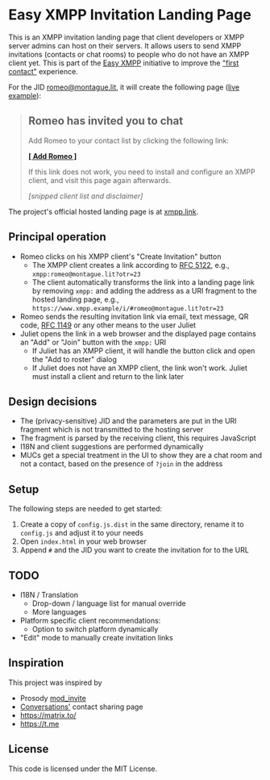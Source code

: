 # Easy XMPP Invitation Landing Page

This is an XMPP invitation landing page that client developers or XMPP server
admins can host on their servers. It allows users to send XMPP invitations
(contacts or chat rooms) to people who do not have an XMPP client yet. This is
part of the [Easy XMPP](https://wiki.xmpp.org/web/Easy_XMPP) initiative to
improve the ["first contact"](https://wiki.xmpp.org/web/Easy_Onboarding#First_Contact)
experience.

For the JID romeo@montague.lit, it will create the following page ([live example](https://xmpp.link/#romeo@montague.lit)):

> ## Romeo has invited you to chat
> 
> Add Romeo to your contact list by clicking the following link:
>
>   [**[ Add Romeo ]**](https://xmpp.link/#romeo@montague.lit)
> 
> If this link does not work, you need to install and configure an XMPP client, and visit this page again afterwards.
> 
> *[snipped client list and disclaimer]*

The project's official hosted landing page is at [xmpp.link](https://xmpp.link/).

## Principal operation

 * Romeo clicks on his XMPP client's "Create Invitation" button
    * The XMPP client creates a link according to [RFC 5122](https://datatracker.ietf.org/doc/html/rfc5122), e.g., `xmpp:romeo@montague.lit?otr=23`
    * The client automatically transforms the link into a landing page link by removing `xmpp:` and adding the address as a URI fragment to the hosted landing page, e.g., `https://www.xmpp.example/i/#romeo@montague.lit?otr=23`
 * Romeo sends the resulting invitation link via email, text message, QR code, [RFC 1149](https://datatracker.ietf.org/doc/html/rfc1149) or any other means to the user Juliet
 * Juliet opens the link in a web browser and the displayed page contains an "Add" or "Join" button with the `xmpp:` URI
   * If Juliet has an XMPP client, it will handle the button click and open the "Add to roster" dialog
   * If Juliet does not have an XMPP client, the link won't work. Juliet must install a client and return to the link later

## Design decisions

 * The (privacy-sensitive) JID and the parameters are put in the URI fragment which is not transmitted to the hosting server
 * The fragment is parsed by the receiving client, this requires JavaScript
 * I18N and client suggestions are performed dynamically
 * MUCs get a special treatment in the UI to show they are a chat room and not a contact, based on the presence of `?join` in the address

## Setup

The following steps are needed to get started:

1. Create a copy of `config.js.dist` in the same directory, rename it to `config.js` and adjust it to your needs
1. Open `index.html` in your web browser
1. Append `#` and the JID you want to create the invitation for to the URL

## TODO

 * I18N / Translation
   * Drop-down / language list for manual override
   * More languages
 * Platform specific client recommendations:
   * Option to switch platform dynamically
 * "Edit" mode to manually create invitation links

## Inspiration

This project was inspired by
* Prosody [mod_invite](https://modules.prosody.im/mod_invite.html)
* [Conversations'](https://conversations.im/) contact sharing page
* https://matrix.to/
* https://t.me

## License

This code is licensed under the MIT License.
